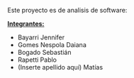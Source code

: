 Este proyecto es de analisis de software:

<b><u>Integrantes:</u></b>
<ul>
    <li>Bayarri Jennifer</li>
    <li>Gomes Nespola Daiana</li>
    <li>Bogado Sebastián</li>
    <li>Rapetti Pablo</li>
    <li>(Inserte apellido aquí) Matías</li>
</ul>